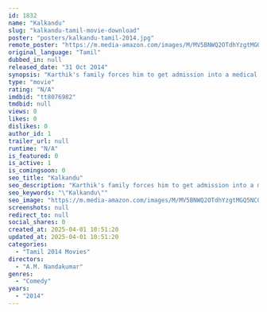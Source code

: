```yaml
---
id: 1832
name: "Kalkandu"
slug: "kalkandu-tamil-movie-download"
poster: "posters/kalkandu-tamil-2014.jpg"
remote_poster: "https://m.media-amazon.com/images/M/MV5BNWQ2OTdhYzgtMGQ5NC00MjhkLTkyYzMtNjc2OGViNzUxY2FjXkEyXkFqcGdeQXVyMTMzOTM4OTk5._V1_SX300.jpg"
original_language: "Tamil"
dubbed_in: null
released_date: "31 Oct 2014"
synopsis: "Karthik's family forces him to get admission into a medical college. But due to a blunder during the admission process, Karthika gets admission in his place and he later falls in love with her."
type: "movie"
rating: "N/A"
imdbid: "tt8076982"
tmdbid: null
views: 0
likes: 0
dislikes: 0
author_id: 1
trailer_url: null
runtime: "N/A"
is_featured: 0
is_active: 1
is_comingsoon: 0
seo_title: "Kalkandu"
seo_description: "Karthik's family forces him to get admission into a medical college. But due to a blunder during the admission process, Karthika gets admission in his place and he later falls in love with her."
seo_keywords: "\"Kalkandu\""
seo_image: "https://m.media-amazon.com/images/M/MV5BNWQ2OTdhYzgtMGQ5NC00MjhkLTkyYzMtNjc2OGViNzUxY2FjXkEyXkFqcGdeQXVyMTMzOTM4OTk5._V1_SX300.jpg"
screenshots: null
redirect_to: null
social_shares: 0
created_at: 2025-04-01 10:51:20
updated_at: 2025-04-01 10:51:20
categories:
  - "Tamil 2014 Movies"
directors:
  - "A.M. Nandakumar"
genres:
  - "Comedy"
years:
  - "2014"
---
```

